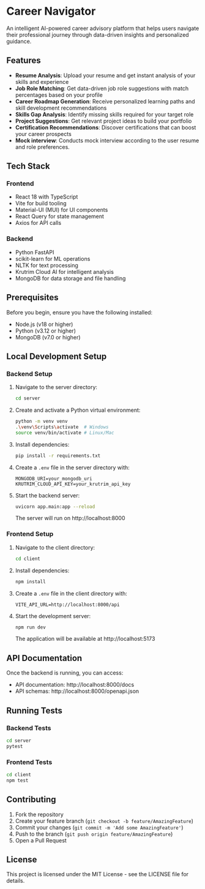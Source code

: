 # Career Navigator

An intelligent AI-powered career advisory platform that helps users navigate their professional journey through data-driven insights and personalized guidance.

## Features

- **Resume Analysis**: Upload your resume and get instant analysis of your skills and experience
- **Job Role Matching**: Get data-driven job role suggestions with match percentages based on your profile
- **Career Roadmap Generation**: Receive personalized learning paths and skill development recommendations
- **Skills Gap Analysis**: Identify missing skills required for your target role
- **Project Suggestions**: Get relevant project ideas to build your portfolio
- **Certification Recommendations**: Discover certifications that can boost your career prospects
- **Mock interview**: Conducts mock interview according to the user resume and role preferences.
## Tech Stack

### Frontend
- React 18 with TypeScript
- Vite for build tooling
- Material-UI (MUI) for UI components
- React Query for state management
- Axios for API calls

### Backend
- Python FastAPI
- scikit-learn for ML operations
- NLTK for text processing
- Krutrim Cloud AI for intelligent analysis
- MongoDB for data storage and file handling

## Prerequisites

Before you begin, ensure you have the following installed:
- Node.js (v18 or higher)
- Python (v3.12 or higher)
- MongoDB (v7.0 or higher)

## Local Development Setup

### Backend Setup

1. Navigate to the server directory:
   ```bash
   cd server
   ```

2. Create and activate a Python virtual environment:
   ```bash
   python -m venv venv
   .\venv\Scripts\activate  # Windows
   source venv/bin/activate # Linux/Mac
   ```

3. Install dependencies:
   ```bash
   pip install -r requirements.txt
   ```

4. Create a `.env` file in the server directory with:
   ```
   MONGODB_URI=your_mongodb_uri
   KRUTRIM_CLOUD_API_KEY=your_krutrim_api_key
   ```

5. Start the backend server:
   ```bash
   uvicorn app.main:app --reload
   ```
   The server will run on http://localhost:8000

### Frontend Setup

1. Navigate to the client directory:
   ```bash
   cd client
   ```

2. Install dependencies:
   ```bash
   npm install
   ```

3. Create a `.env` file in the client directory with:
   ```
   VITE_API_URL=http://localhost:8000/api
   ```

4. Start the development server:
   ```bash
   npm run dev
   ```
   The application will be available at http://localhost:5173

## API Documentation

Once the backend is running, you can access:
- API documentation: http://localhost:8000/docs
- API schemas: http://localhost:8000/openapi.json

## Running Tests

### Backend Tests
```bash
cd server
pytest
```

### Frontend Tests
```bash
cd client
npm test
```

## Contributing

1. Fork the repository
2. Create your feature branch (`git checkout -b feature/AmazingFeature`)
3. Commit your changes (`git commit -m 'Add some AmazingFeature'`)
4. Push to the branch (`git push origin feature/AmazingFeature`)
5. Open a Pull Request

## License

This project is licensed under the MIT License - see the LICENSE file for details.
